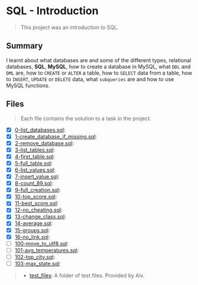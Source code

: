 # SQL - Introduction

> This project was an introduction to SQL.

## Summary

I learnt about what databases are and some of the different types, relational databases, **SQL**, **MySQL**, how to create a database in MySQL, what `DDL` and `DML` are, how to `CREATE` or `ALTER` a table,  how to `SELECT` data from a table, how to `INSERT`, `UPDATE` or `DELETE` data, what `subqueries` are and how to use MySQL functions.

## Files

> Each file contains the solution to a task in the project.

- [x] [0-list_databases.sql](https://github.com/Ebube-Ochemba/alx-higher_level_programming/blob/master/0x0D-SQL_introduction/0-list_databases.sql):
- [x] [1-create_database_if_missing.sql](https://github.com/Ebube-Ochemba/alx-higher_level_programming/blob/master/0x0D-SQL_introduction/1-create_database_if_missing.sql):
- [x] [2-remove_database.sql](https://github.com/Ebube-Ochemba/alx-higher_level_programming/blob/master/0x0D-SQL_introduction/2-remove_database.sql):
- [x] [3-list_tables.sql](https://github.com/Ebube-Ochemba/alx-higher_level_programming/blob/master/0x0D-SQL_introduction/3-list_tables.sql):
- [x] [4-first_table.sql](https://github.com/Ebube-Ochemba/alx-higher_level_programming/blob/master/0x0D-SQL_introduction/4-first_table.sql):
- [x] [5-full_table.sql](https://github.com/Ebube-Ochemba/alx-higher_level_programming/blob/master/0x0D-SQL_introduction/5-full_table.sql):
- [x] [6-list_values.sql](https://github.com/Ebube-Ochemba/alx-higher_level_programming/blob/master/0x0D-SQL_introduction/6-list_values.sql):
- [x] [7-insert_value.sql](https://github.com/Ebube-Ochemba/alx-higher_level_programming/blob/master/0x0D-SQL_introduction/7-insert_value.sql):
- [x] [8-count_89.sql](https://github.com/Ebube-Ochemba/alx-higher_level_programming/blob/master/0x0D-SQL_introduction/8-count_89.sql):
- [x] [9-full_creation.sql](https://github.com/Ebube-Ochemba/alx-higher_level_programming/blob/master/0x0D-SQL_introduction/9-full_creation.sql):
- [x] [10-top_score.sql](https://github.com/Ebube-Ochemba/alx-higher_level_programming/blob/master/0x0D-SQL_introduction/10-top_score.sql):
- [x] [11-best_score.sql](https://github.com/Ebube-Ochemba/alx-higher_level_programming/blob/master/0x0D-SQL_introduction/11-best_score.sql):
- [x] [12-no_cheating.sql](https://github.com/Ebube-Ochemba/alx-higher_level_programming/blob/master/0x0D-SQL_introduction/12-no_cheating.sql):
- [x] [13-change_class.sql](https://github.com/Ebube-Ochemba/alx-higher_level_programming/blob/master/0x0D-SQL_introduction/13-change_class.sql):
- [x] [14-average.sql](https://github.com/Ebube-Ochemba/alx-higher_level_programming/blob/master/0x0D-SQL_introduction/14-average.sql):
- [x] [15-groups.sql](https://github.com/Ebube-Ochemba/alx-higher_level_programming/blob/master/0x0D-SQL_introduction/15-groups.sql):
- [x] [16-no_link.sql](https://github.com/Ebube-Ochemba/alx-higher_level_programming/blob/master/0x0D-SQL_introduction/16-no_link.sql):
- [ ] [100-move_to_utf8.sql](https://github.com/Ebube-Ochemba/alx-higher_level_programming/blob/master/0x0D-SQL_introduction/100-move_to_utf8.sql):
- [ ] [101-avg_temperatures.sql](https://github.com/Ebube-Ochemba/alx-higher_level_programming/blob/master/0x0D-SQL_introduction/101-avg_temperatures.sql):
- [ ] [102-top_city.sql](https://github.com/Ebube-Ochemba/alx-higher_level_programming/blob/master/0x0D-SQL_introduction/102-top_city.sql):
- [ ] [103-max_state.sql](https://github.com/Ebube-Ochemba/alx-higher_level_programming/blob/master/0x0D-SQL_introduction/103-max_state.sql):

> - [test_files](): A folder of test files. Provided by Alx.
